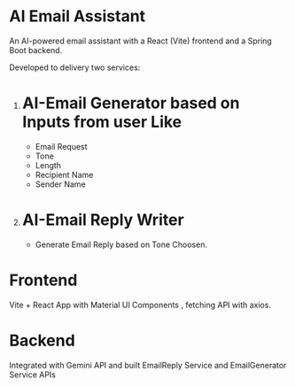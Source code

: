 # AI Email Assistant

An AI-powered email assistant with a React (Vite) frontend and a Spring Boot backend.

Developed to delivery two services:

1. # AI-Email Generator based on Inputs from user Like
     * Email Request
     * Tone
     * Length
     * Recipient Name
     * Sender Name
    
2. # AI-Email Reply Writer
     * Generate Email Reply based on Tone Choosen.

# Frontend
  Vite + React App with Material UI Components , fetching API with axios.

# Backend 
  Integrated with Gemini API and built EmailReply Service and EmailGenerator Service APIs
     



